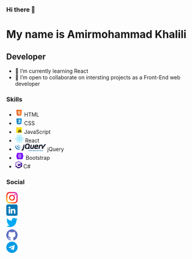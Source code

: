 ### Hi there 👋
My name is Amirmohammad Khalili
===============================
Developer
---------
* 🌱 I’m currently learning React
* 🤝 I’m open to collaborate on intersting projects as a Front-End web developer

### Skills
* <img src="./icons8-html-5-48.png" height="20" alt="html"/> HTML
* <img src="./icons8-css3-48.png" height="20" alt="css"/> CSS
* <img src="./icons8-javascript-48.png" height="20" alt="javascript"/> JavaScript
* <img src="./react.svg" height="20" alt="react"/> React
* <img src="./786px-JQuery-Logo.svg.png" height="20" alt="jquery"/> jQuery
* <img src="./bootstrap-logo-shadow.png" height="20" alt="bootstrap"/> Bootstrap
* <img src="./c--4.svg" height="20" alt="C#"/> C#

### Social
<P>
    <a href="https://www.instagram.com/amir.m_personal/" target="_blank" rel="noreferrer">
        <img src="instagram.png" height="30"/>
    </a>
    <br>
    <a href="https://www.linkedin.com/in/amir-mohammad-khalili-51b222216/" target="_blank" rel="noreferrer">
        <img src="linkedin.png" height="30">
    </a>
    <br>
    <a href="https://twitter.com/AmirMKhalili" target="_blank" rel="noreferrer">
        <img src="twitter.png" height="30">
    </a>
    <br>
    <a href="https://github.com/Amirmohammadkh" target="_blank" rel="noreferrer">
        <img src="github.png" height="30">
    </a>
    <br>
    <a href="https://t.me/AmirmohammadKhalili" target="_blank" rel="noreferrer">
        <img src="telegram.png" height="30">
    </a>
    <br>
</p>


<!--
**Amirmohammadkh/Amirmohammadkh** is a ✨ _special_ ✨ repository because its `README.md` (this file) appears on your GitHub profile.

Here are some ideas to get you started:

- 🔭 I’m currently working on ...
- 🌱 I’m currently learning ...
- 👯 I’m looking to collaborate on ...
- 🤔 I’m looking for help with ...
- 💬 Ask me about ...
- 📫 How to reach me: ...
- 😄 Pronouns: ...
- ⚡ Fun fact: ...
-->

